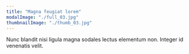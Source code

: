 ```yaml
---
title: "Magna feugiat lorem"
modalImage: "./full_03.jpg"
thumbnailImage: "./thumb_03.jpg"
---
```


Nunc blandit nisi ligula magna sodales lectus elementum non. Integer id venenatis velit.
